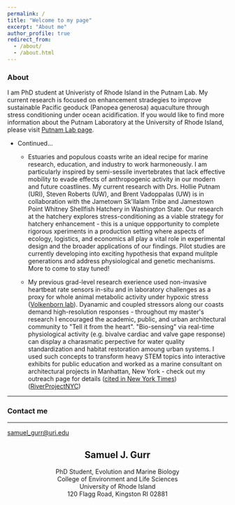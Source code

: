 ```yaml
---
permalink: /
title: "Welcome to my page"
excerpt: "About me"
author_profile: true
redirect_from:
  - /about/
  - /about.html
---
```


### About
I am PhD student at Univeristy of Rhode Island in the Putnam Lab. My current research is focused on enhancement stradegies to improve sustainable Pacific geoduck (Panopea generosa) aquaculture through stress conditioning under ocean acidification.
If you would like to find more information about the Putnam Laboratory at the University of Rhode Island, please visit [Putnam Lab page](http://putnamlab.com/).

* Continued...
   * Estuaries and populous coasts write an ideal recipe for marine research, education, and industry to work harmoneously. I am particularly inspired by semi-sessile invertebrates that lack effective mobility to evade effects of anthropogenic activity in our modern and future coastlines. My current research with Drs. Hollie Putnam (URI), Steven Roberts (UW), and Brent Vadoppalas (UW) is in collaboration with the Jametown Sk'llalam Tribe and Jamestown Point Whitney Shellfish Hatchery in Washington State. Our research at the hatchery explores stress-conditioning as a viable strategy for hatchery enhancement - this is a unique oppportunity to complete rigorous xperiments in a production setting where aspects of ecology, logistics, and economics all play a vital role in experimental design and the broader applications of our findings. Pilot studies are currently developing into exciting hypothesis that expand  mulitple generations and address physiological and genetic mechanisms. More to come to stay tuned!

   * My previous grad-level  research exerience used non-invasive heartbeat rate sensors in-situ and in laboratory challenges as a proxy for whole animal metabolic activity under hypoxic stress ([Volkenborn lab](https://you.stonybrook.edu/samuelgurr/)). Dyanamic and coupled stressors along our coasts demand high-resolution responses - throughout my master's research I encouraged the academic, public, and urban architectural community to "Tell it from the heart". "Bio-sensing" via real-time physiological activity (e.g. bivalve cardiac and valve gape response) can display a charasmatic perpective for water quality standardization and habitat restoration amoung urban systems. I used such concepts to transform heavy STEM topics into interactive exhibits for public education and worked as a marine consultant on architectural projects in Manhattan, New York - check out my outreach page for details ([cited in New York Times](https://www.nytimes.com/2018/06/05/nyregion/new-york-today-hudson-river-fish.html))([RiverProjectNYC](https://www.riverprojectnyc.org/visiting-research/))
------
### Contact me
------
[samuel_gurr@uri.edu](mailto:samuel_gurr@uri.edu)<center>

## <center>Samuel J. Gurr</center>
<center>PhD Student, Evolution and Marine Biology </center>
<center>College of Environment and Life Sciences</center>
<center>University of Rhode Island</center>
<center>120 Flagg Road, Kingston RI 02881</center>
